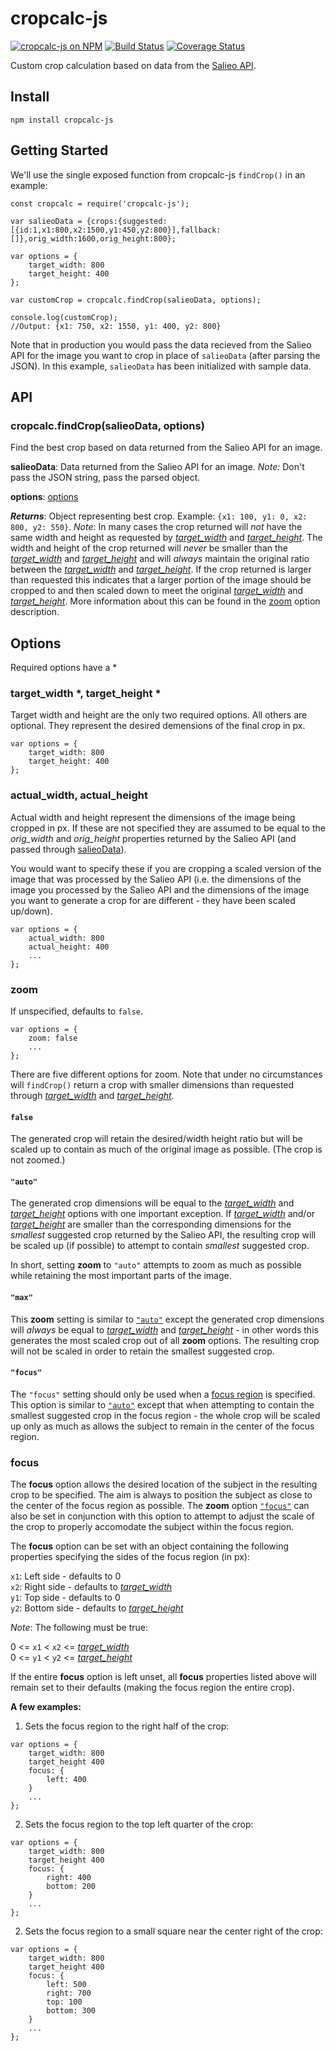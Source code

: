 # cropcalc-js

[![cropcalc-js on NPM](https://img.shields.io/npm/v/cropcalc-js.svg?style=flat-square)](https://www.npmjs.com/package/cropcalc-js) [![Build Status](https://img.shields.io/travis/salieo/cropcalc-js.svg?style=flat-square)](https://travis-ci.org/salieo/cropcalc-js)  [![Coverage Status](https://img.shields.io/coveralls/github/salieo/cropcalc-js.svg?style=flat-square)](https://coveralls.io/github/salieo/cropcalc-js?branch=master)

Custom crop calculation based on data from the [Salieo API](https://www.salieo.com).

## Install

```
npm install cropcalc-js
```

## Getting Started

We'll use the single exposed function from cropcalc-js `findCrop()` in an example:

```
const cropcalc = require('cropcalc-js');

var salieoData = {crops:{suggested:[{id:1,x1:800,x2:1500,y1:450,y2:800}],fallback:[]},orig_width:1600,orig_height:800};

var options = {
    target_width: 800
    target_height: 400
};

var customCrop = cropcalc.findCrop(salieoData, options);

console.log(customCrop);
//Output: {x1: 750, x2: 1550, y1: 400, y2: 800}
```

Note that in production you would pass the data recieved from the Salieo API for the image you want to crop in place of `salieoData` (after parsing the JSON). In this example, `salieoData` has been initialized with sample data.

## API

### cropcalc.findCrop(salieoData, options)
Find the best crop based on data returned from the Salieo API for an image.

**salieoData**: Data returned from the Salieo API for an image. *Note:* Don't pass the JSON string, pass the parsed object.

**options**: [options](#Options)

***Returns***: Object representing best crop. Example: `{x1: 100, y1: 0, x2: 800, y2: 550}`.
*Note*: In many cases the crop returned will *not* have the same width and height as requested by [*target_width*](#target_width--target_height-) and [*target_height*](#target_width--target_height-). The width and height of the crop returned will *never* be smaller than the [*target_width*](#target_width--target_height-) and [*target_height*](#target_width--target_height-) and will *always* maintain the original ratio between the [*target_width*](#target_width--target_height-) and [*target_height*](#target_width--target_height-). If the crop returned is larger than requested this indicates that a larger portion of the image should be cropped to and then scaled down to meet the original [*target_width*](#target_width--target_height-) and [*target_height*](#target_width--target_height-). More information about this can be found in the [zoom](#zoom) option description.

## Options

Required options have a *

### target_width *, target_height *
Target width and height are the only two required options. All others are optional. They represent the desired demensions of the final crop in px.

```
var options = {
    target_width: 800
    target_height: 400
};
```

### actual_width, actual_height
Actual width and height represent the dimensions of the image being cropped in px. If these are not specified they are assumed to be equal to the *orig_width* and *orig_height* properties returned by the Salieo API (and passed through [salieoData](#salieoData)).

You would want to specify these if you are cropping a scaled version of the image that was processed by the Salieo API (i.e. the dimensions of the image you processed by the Salieo API and the dimensions of the image you want to generate a crop for are different - they have been scaled up/down).

```
var options = {
    actual_width: 800
    actual_height: 400
    ...
};
```

### zoom
If unspecified, defaults to `false`.

```
var options = {
    zoom: false
    ...
};
```

There are five different options for zoom. Note that under no circumstances will `findCrop()` return a crop with smaller dimensions than requested through [*target_width*](#target_width--target_height-) and [*target_height*](#target_width--target_height-).

#### `false`
The generated crop will retain the desired/width height ratio but will be scaled up to contain as much of the original image as possible. (The crop is not zoomed.)

#### `"auto"`
The generated crop dimensions will be equal to the [*target_width*](#target_width--target_height-) and [*target_height*](#target_width--target_height-) options with one important exception. If [*target_width*](#target_width--target_height-) and/or [*target_height*](#target_width--target_height-) are smaller than the corresponding dimensions for the *smallest* suggested crop returned by the Salieo API, the resulting crop will be scaled up (if possible) to attempt to contain *smallest* suggested crop.

In short, setting **zoom** to `"auto"` attempts to zoom as much as possible while retaining the most important parts of the image.

#### `"max"`
This **zoom** setting is similar to [`"auto"`](#"auto") except the generated crop dimensions will *always* be equal to [*target_width*](#target_width--target_height-) and [*target_height*](#target_width--target_height-) - in other words this generates the most scaled crop out of all **zoom** options. The resulting crop will not be scaled in order to retain the smallest suggested crop.

#### `"focus"`
The `"focus"` setting should only be used when a [focus region](#focus) is specified. This option is similar to [`"auto"`](#"auto") except that when attempting to contain the smallest suggested crop in the focus region - the whole crop will be scaled up only as much as allows the subject to remain in the center of the focus region.

### focus
The **focus** option allows the desired location of the subject in the resulting crop to be specified. The aim is always to position the subject as close to the center of the focus region as possible. The **zoom** option [`"focus"`](#"focus") can also be set in conjunction with this option to attempt to adjust the scale of the crop to properly accomodate the subject within the focus region.

The **focus** option can be set with an object containing the following properties specifying the sides of the focus region (in px):

`x1`: Left side - defaults to 0  
`x2`: Right side - defaults to [*target_width*](#target_width--target_height-)  
`y1`: Top side - defaults to 0  
`y2`: Bottom side - defaults to [*target_height*](#target_width--target_height-)

*Note*: The following must be true:

0 <= `x1` < `x2` <= [*target_width*](#target_width--target_height-)  
0 <= `y1` < `y2` <= [*target_height*](#target_width--target_height-)

If the entire **focus** option is left unset, all **focus** properties listed above will remain set to their defaults (making the focus region the entire crop).

**A few examples:**

1. Sets the focus region to the right half of the crop:

```
var options = {
    target_width: 800
    target_height 400
    focus: {
        left: 400
    }
    ...
};
```

2. Sets the focus region to the top left quarter of the crop:

```
var options = {
    target_width: 800
    target_height 400
    focus: {
        right: 400
        bottom: 200
    }
    ...
};
```

2. Sets the focus region to a small square near the center right of the crop:

```
var options = {
    target_width: 800
    target_height 400
    focus: {
        left: 500
        right: 700
        top: 100
        bottom: 300
    }
    ...
};
```

